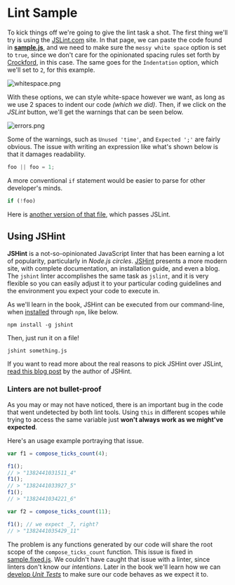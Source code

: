 # Lint Sample

To kick things off we're going to give the lint task a shot. The first thing we'll try is using the [JSLint.com](http://jslint.com) site. In that page, we can paste the code found in [**sample.js**](sample.js "Sample Code Snippet"), and we need to make sure the `messy white space` option is set to `true`, since we don't care for the opinionated spacing rules set forth by [Crockford](http://en.wikipedia.org/wiki/Douglas_Crockford), in this case. The same goes for the `Indentation` option, which we'll set to `2`, for this example.

![whitespace.png][1]

With these options, we can style white-space however we want, as long as we use 2 spaces to indent our code _(which we did)_. Then, if we click on the _JSLint_ button, we'll get the warnings that can be seen below.

![errors.png][2]

Some of the warnings, such as `Unused 'time'`, and `Expected ';'` are fairly obvious. The issue with writing an expression like what's shown below is that it damages readability.

```js
foo || foo = 1;
```

A more conventional `if` statement would be easier to parse for other developer's minds.

```js
if (!foo)
```

Here is [another version of that file](sample.jslint.js "Passing JSLint"), which passes JSLint.

## Using JSHint

**JSHint** is a not-so-opinionated JavaScript linter that has been earning a lot of popularity, particularly in _Node.js circles_. [JSHint](http://www.jshint.com/) presents a more modern site, with complete documentation, an installation guide, and even a blog. The `jshint` linter accomplishes the same task as `jslint`, and it is very flexible so you can easily adjust it to your particular coding guidelines and the environment you expect your code to execute in.

As we'll learn in the book, JSHint can be executed from our command-line, when [installed](http://www.jshint.com/install/ "Installation instructions") through `npm`, like below.

```shell
npm install -g jshint
```

Then, just run it on a file!

```shell
jshint something.js
```

If you want to read more about the real reasons to pick JSHint over JSLint, [read this blog post](http://anton.kovalyov.net/p/why-jshint/ "Why JSHint?") by the author of JSHint.

### Linters are not bullet-proof

As you may or may not have noticed, there is an important bug in the code that went undetected by both lint tools. Using `this` in different scopes while trying to access the same variable just **won't always work as we might've expected**.

Here's an usage example portraying that issue.

```js
var f1 = compose_ticks_count(4);

f1();
// > "1382441031511_4"
f1();
// > "1382441033927_5"
f1();
// > "1382441034221_6"

var f2 = compose_ticks_count(11);

f1(); // we expect _7, right?
// > "1382441035429_11"
```

The problem is any functions generated by our code will share the root scope of the `compose_ticks_count` function. This issue is fixed in [sample.fixed.js](sample.fixed.js "Final version of the sample"). We couldn't have caught that issue with a linter, since linters don't know our _intentions_. Later in the book we'll learn how we can [develop _Unit Tests_](http://coding.smashingmagazine.com/2012/06/27/introduction-to-javascript-unit-testing/ "Introduction to JavaScript Unit Testing") to make sure our code behaves as we expect it to.

  [1]: http://i.imgur.com/2D3qQXm.png "Whitespace doesn't matter to us."
  [2]: http://i.imgur.com/l97aEid.png "That's a pretty long list!"
